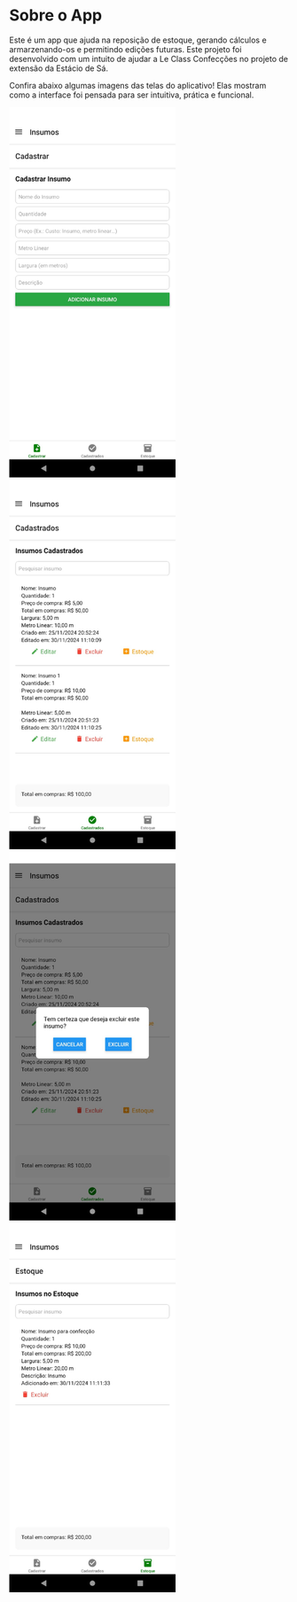 # Sobre o App

Este é um app que ajuda na reposição de estoque, gerando cálculos e armarzenando-os e permitindo edições futuras. Este projeto foi desenvolvido com um intuito de ajudar a Le Class Confecções no projeto de extensão da Estácio de Sá.

Confira abaixo algumas imagens das telas do aplicativo! Elas mostram como a interface foi pensada para ser intuitiva, prática e funcional.

<img src="https://github.com/AdynanAraujo/calculadora-estoque-confeccao/blob/main/imgs_screens/img1.jpeg" width="300">

<img src="https://github.com/AdynanAraujo/calculadora-estoque-confeccao/blob/main/imgs_screens/img2.jpeg" width="300">

<img src="https://github.com/AdynanAraujo/calculadora-estoque-confeccao/blob/main/imgs_screens/img3.jpeg" width="300">

<img src="https://github.com/AdynanAraujo/calculadora-estoque-confeccao/blob/main/imgs_screens/img4.jpeg" width="300">
